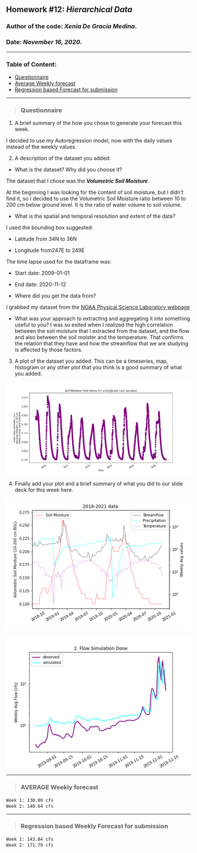 ## Homework #12: *Hierarchical Data*
### Author of the code:  *Xenia De Gracia Medina*.
### Date: *November 16, 2020*.

---
### Table of Content:
- [ Questionnaire](#quest)
- [ Average Weekly forecast](#weekly)
- [ Regression based Forecast for submission](#regression)

---
<a name="quest"></a>
>### **Questionnaire**

1. A brief summary of the how you chose to generate your forecast this week.

I decided to use my Autoregression model, now with the daily values instead of the weekly values.

2. A description of the dataset you added:
- What is the dataset? Why did you choose it?

The dataset that I chose was the ***Volumetric Soil Moisture***.

At the beginning I was looking for the content of soil moisture, but I didn’t find it, so I decided to use the Volumetric Soil Moisture ratio between 10 to 200 cm below ground level. It is the ratio of water volume to soil volume.

- What is the spatial and temporal resolution and extent of the data?

I used the bounding box suggested:

- Latitude from 34N to 36N

- Longitude from247E to 249E

The time lapse used for the dataframe was:

- Start date: 2009-01-01

- End date: 2020-11-12

- Where did you get the data from?

I grabbed my dataset from the [NOAA Physical Science Laboratory webpage](https://psl.noaa.gov/cgi-bin/DataAccess.pl?DB_dataset=NCEP+Reanalysis+Daily+Averages&DB_variable=Volumetric+Soil+Moisture&DB_statistic=Mean&DB_tid=89392&DB_did=195&DB_vid=1277)

- What was your approach to extracting and aggregating it into something useful to you?
I was so exited when I realized the high correlation between the soil moisture that I extracted from the dataset, and the flow and also between the soil moister and the temperature. That confirms the relation that they have and how the streamflow that we are studying is affected by those factors.

3. A plot of the dataset you added. This can be a timeseries, map, histogram or any other plot that you think is a good summary of what you added.

![](assets/DeGraciaMedina_HW12-a21b656b.png)

4. Finally add your plot and a brief summary of what you did to our slide deck for this week here.

![](assets/DeGraciaMedina_HW12-35c05800.png)

![](assets/DeGraciaMedina_HW12-2120a430.png)

---
<a name="weekly"></a>
>### **AVERAGE Weekly forecast**
    Week 1: 130.09 cfs
    Week 2: 140.64 cfs

---
<a name="regression"></a>
>### **Regression based Weekly Forecast for submission**
    Week 1: 143.84 cfs
    Week 2: 171.79 cfs
